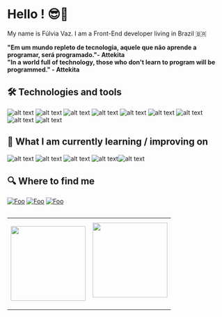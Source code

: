 
# Hello ! 😎🖖

  

My name is Fúlvia Vaz. I am a  Front-End developer living in Brazil 🇧🇷

 **"Em um mundo repleto de tecnologia, aquele que não aprende a programar, será programado."- Attekita
 <br>
 "In a world full of technology, those who don't learn to program will be programmed." - Attekita**


## 🛠 Technologies and tools

![alt text](https://img.shields.io/badge/HTML5-E34F26?style=for-the-badge&logo=html5&logoColor=white) ![alt text](https://img.shields.io/badge/CSS3-1572B6?style=for-the-badge&logo=css3&logoColor=white) ![alt text](https://img.shields.io/badge/JavaScript-F7DF1E?style=for-the-badge&logo=javascript&logoColor=black) ![alt text](https://img.shields.io/badge/TypeScript-1572B6?style=for-the-badge&logo=typescript&logoColor=white) ![alt text](https://img.shields.io/badge/React-1572B6?style=for-the-badge&logo=react&logoColor=white) ![alt text](https://img.shields.io/badge/Git-E34F26?style=for-the-badge&logo=git&logoColor=white) ![alt text](https://img.shields.io/badge/sass-FF1493?style=for-the-badge&logo=sass&logoColor=white) ![alt text](https://img.shields.io/badge/bootstrap-620EC4?style=for-the-badge&logo=bootstrap&logoColor=white) ![alt text](https://img.shields.io/badge/NPM-red?style=for-the-badge&logo=NPM&logoColor=white)
  ## 📖 What I am currently learning / improving on
  ![alt text](https://img.shields.io/badge/Node.Js-3CB371?style=for-the-badge&logo=node.js&logoColor=white)  ![alt text](https://img.shields.io/badge/express-000000?style=for-the-badge&logo=express&logoColor=white)  ![alt text](https://img.shields.io/badge/SQL-000000?style=for-the-badge&logo=mysql&logoColor=white) ![alt text](https://img.shields.io/badge/Next.JS-000000?style=for-the-badge&logo=next.js&logoColor=white)![alt text](https://img.shields.io/badge/react-Native-1572B6?style=for-the-badge&logo=react&logoColor=white)

## 🔍 Where to find me

[![Foo](https://img.shields.io/badge/LinkedIn-0077B5?style=for-the-badge&logo=linkedin&logoColor=white)](https://www.linkedin.com/in/fulviavaz/) [![Foo](https://img.shields.io/badge/Facebook-0077B5?style=for-the-badge&logo=facebook&logoColor=white)](https://www.facebook.com/fulviavaz) [![Foo](https://img.shields.io/badge/Instagram-FF1493?style=for-the-badge&logo=instagram&logoColor=white)](https://www.instagram.com/fulviavaz)

<table  align="left">

<row>

<td>

<!-- Card -->

<img  height='172'  src='https://github-readme-stats.vercel.app/api/top-langs/?username=fulviavaz&layout=compact&theme=react'></td><td><img  height='172'  src='https://github-readme-stats.vercel.app/api?username=fulviavaz&show_icons=true&theme=react'>
</td>

</row>

</table>

  



